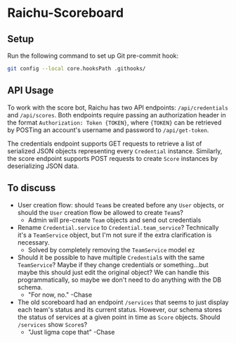# Raichu-Scoreboard

## Setup
Run the following command to set up Git pre-commit hook:
```sh
git config --local core.hooksPath .githooks/
```
 
## API Usage

To work with the score bot, Raichu has two API endpoints: `/api/credentials` and `/api/scores`. Both endpoints require passing an authorization header in the format `Authorization: Token {TOKEN}`, where `{TOKEN}` can be retrieved by POSTing an account's username and password to `/api/get-token`. 

The credentials endpoint supports GET requests to retrieve a list of serialized JSON objects representing every `Credential` instance. Similarly, the score endpoint supports POST requests to create `Score` instances by deserializing JSON data.
## To discuss

- User creation flow: should `Team`s be created before any `User` objects, or should the `User` creation flow be allowed to create `Team`s?
  - Admin will pre-create `Team` objects and send out credentials
- Rename `Credential.service` to `Credential.team_service`? Technically it's a `TeamService` object, but I'm not sure if the extra clarification is necessary.
  - Solved by completely removing the `TeamService` model ez
- Should it be possible to have multiple `Credential`s with the same `TeamService`? Maybe if they change credentials or something...but maybe this should just edit the original object? We can handle this programmatically, so maybe we don't need to do anything with the DB schema.
  - "For now, no." -Chase
- The old scoreboard had an endpoint `/services` that seems to just display each team's status and its current status. However, our schema stores the status of services at a given point in time as `Score` objects. Should `/services` show `Score`s?
  - "Just ligma cope that" -Chase